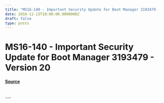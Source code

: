 ```yaml
---
title: "MS16-140 - Important Security Update for Boot Manager 3193479 - Version 20"
date: 2016-12-13T18:00:00.0000000Z
draft: false
type: posts
---
```

# MS16-140 - Important Security Update for Boot Manager 3193479 - Version 20









#### [Source](https://technet.microsoft.com/en-us/library/security/MS16-140)

<br/>
---
